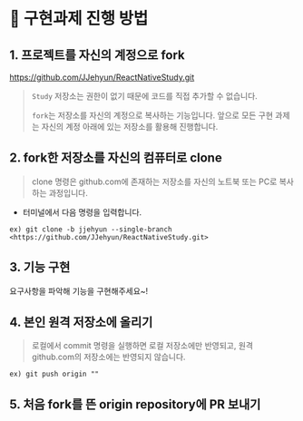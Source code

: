 # 🚀 구현과제 진행 방법

## 1. 프로젝트를 자신의 계정으로 fork

https://github.com/JJehyun/ReactNativeStudy.git

> `Study` 저장소는 권한이 없기 때문에 코드를 직접 추가할 수 없습니다.
>
> `fork`는 저장소를 자신의 계정으로 복사하는 기능입니다. 앞으로 모든 구현 과제는 자신의 계정 아래에 있는 저장소를 활용해 진행합니다.

## 2. fork한 저장소를 자신의 컴퓨터로 clone

> clone 명령은 github.com에 존재하는 저장소를 자신의 노트북 또는 PC로 복사하는 과정입니다.

- 터미널에서 다음 명령을 입력합니다.

```
ex) git clone -b jjehyun --single-branch <https://github.com/JJehyun/ReactNativeStudy.git>
```

## 3. 기능 구현

요구사항을 파악해 기능을 구현해주세요~!

## 4. 본인 원격 저장소에 올리기

> 로컬에서 commit 명령을 실행하면 로컬 저장소에만 반영되고, 원격 github.com의 저장소에는 반영되지 않습니다.

```
ex) git push origin ""
```

## 5. 처음 fork를 뜬 origin repository에 PR 보내기
